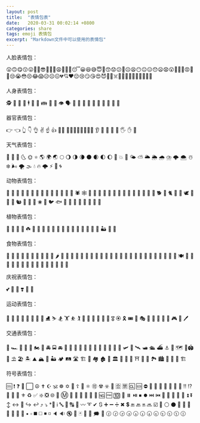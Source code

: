 ```yaml
---
layout: post
title:  "表情包表"
date:   2020-03-31 00:02:14 +0800
categories: share
tags: emoji 表情包
excerpt: "Markdown文件中可以使用的表情包"
---
```


人脸表情包：

😲🙃😋😗😛🤑🤓😎🤗🙄🤔😩😤🤐🤒😴😀😆😅😇🙂😙😟😕🙁☹️😫😶😐😑😯😦😧😮😬🤕🤯😡👿💢😒😭😳😣😂😱😥☹😖💔💘❤😔😢😏😘😍😈👹👺☠️🤖😺😸😹😻😼😽🙀😿😾

人身表情包：

🕵️ 👰 🙎 🙍 🕴️ 👭 👬 👪 🙋️ 👅 👁 🗣️ 👤 👥 👩 👦 👨 👱 👴 👵 👧 👭

器官表情包：

👉 👈 👆 👇 👌 ✌ ☝ 👍 🤘🏼 🖐🏼🖖🏼🖕🏼✍🏼 👂 👐 👃 👋 🙏 🖐 ✋ 👄

天气表情包：

🌚 🌝 🌛 🌜 🌞 ⭐ 🌎 🌍 🌏 🌕 🌖 🌗 🌘 🌑 🌒 🌓 🌔 💫 💥 🌠 🌤️ ⛅ 🌥️ 🌦️ 🌧️ ⛈️ 🌩️ 🌨️ ☃️ ❄️ 🌬️ 🌪️ 🌫️ 💧 🔥 🌩 ⚡ 🔰 🌀

动物表情包：

🙈 🙉 🙊 🐾 🐼 🦁 🐽 🐣 🐥 🦄 🐝 🐌 🐞 🐜 🕷️ 🕸️ 🐢 🦂 🦀 🐡 🐋 🐊 🐆 🐅 🐃 🐂 🐄 🐪 🐖 🐐  🐕 🐩 🐈 🐓 🦃 🕊️ 🐇 🐁 🐀 🐿 🐉 🐲 🐎 ❀ 🐻 🐦 🐟 🦆 🐷 🐸 🐯 🐒 🐰 🐶 🐙 

植物表情包：

🌲 🌳 🌱 🌿 ☘️ 🎋 🌼 🍄 💐 🌸 🌹 🌺 🌻 🌼 🌷 💮 🌾 🍁 🍂  🏜 🌵 🌴

食物表情包：

🍏 🍐 🍋 🍌 🍇 🍈 🍒 🍑 🍍 🌽 🌶️ 🍠 🌰 🍯 🧀 🍤 🍗 🍖 🍕 🌭 🌮 🌯 🍥 🍨 🍮 🍭 🍬 🍫 🍿 🍩 🍪 🍼 🍷 🍹 🍾 🍽 🍆 🍉 🍊 🍓 🍔 🍟 🍦 🍈 🍄 🍳 🍲 🥥 🍎 🍅 🍞

庆祝表情包：

💕 💞 💖 ❣️ 🏮 🎊 

运动表情包：

🏐  🏓 🏸 🏒 🏑 🏏 🏹 🎣 ⛸️ ⛷️ 🏂 🏋️ ⛹️ 🏌️ 🚣 🏇 🚴 🚵 🎽 🏅 🎖️ 🏵️ 🎗️ 🎟️ 🎪 🎭 🎼 🎹 🎻 🎲 🎳 🎮 📕 🖊 

交通表情包：

🚎 🏎️ 🚐 🚛 🚜 🏍️ 🚨 🚔 🚍 🚘 🚖 🚡 🚠 🚟 🚋 🚝 🚈 🚞 🚂 🚆 🚊 🚁 🛩️ 🛬 🛰️ 🛥️ 🛳️ ⛴️ ⚓ 🚦 🗺️ 🗿🏟️ 🎠 ⛱️ 🏖️ 🏝️ ⛰️ 🏔️ 🌋 🏜️ 🏕️ 🛤️ 🛣️ 🏗️ 🏡 🏘️ 🏚️ 🏤 🏛️ 🕌 🕍 🕋 ⛩️ 🗾 🌠 🏞️ 🏙️ 🌌 🌉 🌁 🏗

符号表情包：

🆒 ❗ ❓ 💯 ⬜ ☮️ ✝️ ☪️ 🕉️ ☸️ ✡️  🕎 ☦️ 🛐 ⚛️ 🉑 ☢️ ☣️ 💮 🈴 🈲 🆑 🆘 ⛔ 📛 🚫 🚷 🚯 🚳 🚱 📵 ‼️ ⁉️ 🔅 🔆 🚸 ⚜️ ♻️ ✅  ❇️ ❎️ 🌐 💠 Ⓜ️ 🛂 🛃 🛄 🛅 🚰 🚮  🆖 🆓 🔟 🔢 ⏸️ ⏯️ ⏹ ⏺️ ⏭️ ⏮️ 🔀 🔁 🔂 🔼 🔽 ⏫ ⏬ ↕️ ↔️ 🔄 ↪️ ↩️ ⤴️ ⤵️ *⃣ ℹ️ 🔤 🔡 🔠 🔣 〰 ➰ ✔ 🔃 ➕ ➖ ➗ ✖ 💲 🔚 🔙 🔛  🔜 ☑️ 🔘 ⚪ ⚫  🔵 🔸 🔹 🔶 🔷 🔺 🔻 ▪️ ▫️ ◼️ ◻️ ◾ ◽   🔈 🔉 🔇 🔕 🃏 🎴 💭 🗯️ 💬 🕜 🕝 🕞 🕟 🕠 🕡 🕢 🕣 🕤 🕥 🕦 🕧 